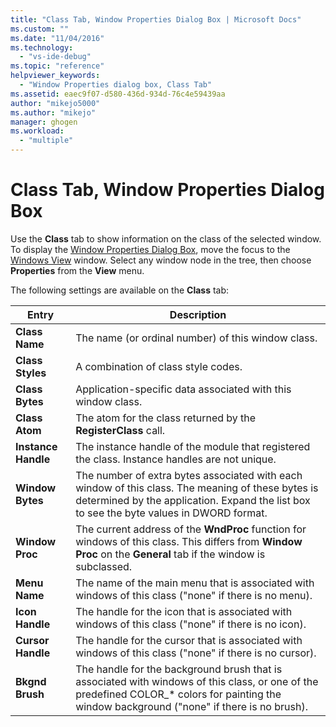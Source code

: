 ```yaml
---
title: "Class Tab, Window Properties Dialog Box | Microsoft Docs"
ms.custom: ""
ms.date: "11/04/2016"
ms.technology: 
  - "vs-ide-debug"
ms.topic: "reference"
helpviewer_keywords: 
  - "Window Properties dialog box, Class Tab"
ms.assetid: eaec9f07-d580-436d-934d-76c4e59439aa
author: "mikejo5000"
ms.author: "mikejo"
manager: ghogen
ms.workload: 
  - "multiple"
---
```

# Class Tab, Window Properties Dialog Box
Use the **Class** tab to show information on the class of the selected window. To display the [Window Properties Dialog Box](../debugger/window-properties-dialog-box.md), move the focus to the [Windows View](../debugger/windows-view.md) window. Select any window node in the tree, then choose **Properties** from the **View** menu.  
  
 The following settings are available on the **Class** tab:  
  
|Entry|Description|  
|-----------|-----------------|  
|**Class Name**|The name (or ordinal number) of this window class.|  
|**Class Styles**|A combination of class style codes.|  
|**Class Bytes**|Application-specific data associated with this window class.|  
|**Class Atom**|The atom for the class returned by the **RegisterClass** call.|  
|**Instance Handle**|The instance handle of the module that registered the class. Instance handles are not unique.|  
|**Window Bytes**|The number of extra bytes associated with each window of this class. The meaning of these bytes is determined by the application. Expand the list box to see the byte values in DWORD format.|  
|**Window Proc**|The current address of the **WndProc** function for windows of this class. This differs from **Window Proc** on the **General** tab if the window is subclassed.|  
|**Menu Name**|The name of the main menu that is associated with windows of this class ("none" if there is no menu).|  
|**Icon Handle**|The handle for the icon that is associated with windows of this class ("none" if there is no icon).|  
|**Cursor Handle**|The handle for the cursor that is associated with windows of this class ("none" if there is no cursor).|  
|**Bkgnd Brush**|The handle for the background brush that is associated with windows of this class, or one of the predefined COLOR_* colors for painting the window background ("none" if there is no brush).|